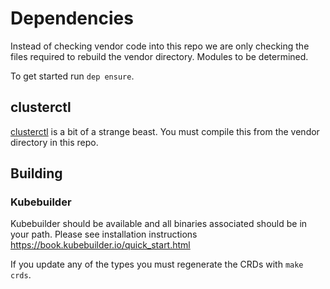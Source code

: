# Dependencies

Instead of checking vendor code into this repo we are only checking the files required to rebuild the vendor directory. Modules to be determined.

To get started run `dep ensure`.

## clusterctl

[clusterctl](https://github.com/kubernetes-sigs/cluster-api/tree/master/clusterctl#getting-started) is a bit of a strange beast. You must compile this from the vendor directory in this repo.

## Building

### Kubebuilder

Kubebuilder should be available and all binaries associated should be in your path. Please see installation instructions https://book.kubebuilder.io/quick_start.html

If you update any of the types you must regenerate the CRDs with `make crds`.

